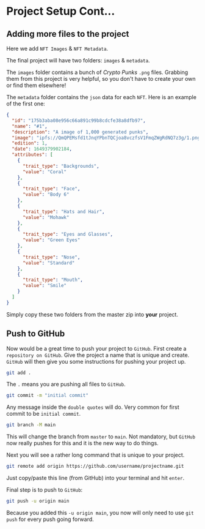 # Project Setup Cont...

## Adding more files to the project

Here we add `NFT Images` & `NFT Metadata`.

The final project will have two folders:
`images` & `metadata`.

The `images` folder contains a bunch of _Crypto Punks_ `.png` files.
Grabbing them from this project is very helpful, so you don't have to create your own or find them elsewhere!

The `metadata` folder contains the `json` data for each `NFT`.
Here is an example of the first one:

```json
{
  "id": "175b3aba08e956c66a891c99b8cdcfe38a8dfb97",
  "name": "#1",
  "description": "A image of 1,000 generated punks",
  "image": "ipfs://QmQPEMsfd1tJnqYPbnTQCjoa8vczfsV1FmqZWgRdNQ7z3g/1.png",
  "edition": 1,
  "date": 1649379902184,
  "attributes": [
    {
      "trait_type": "Backgrounds",
      "value": "Coral"
    },
    {
      "trait_type": "Face",
      "value": "Body 6"
    },
    {
      "trait_type": "Hats and Hair",
      "value": "Mohawk"
    },
    {
      "trait_type": "Eyes and Glasses",
      "value": "Green Eyes"
    },
    {
      "trait_type": "Nose",
      "value": "Standard"
    },
    {
      "trait_type": "Mouth",
      "value": "Smile"
    }
  ]
}
```

Simply copy these two folders from the master zip into **your** project.

## Push to GitHub

Now would be a great time to push your project to `GitHub`.
First create a `repository on GitHub`.
Give the project a name that is unique and create.
`GitHub` will then give you some instructions for pushing your project up.

```bash
git add .
```

The `.` means you are pushing all files to `GitHub`.

```bash
git commit -m "initial commit"
```

Any message inside the `double quotes` will do. Very common for first commit to be `initial commit`.

```bash
git branch -M main
```

This will change the branch from `master` to `main`.
Not mandatory, but `GitHub` now really pushes for this and it is the new way to do things.

Next you will see a rather long command that is unique to your project.

```bash
git remote add origin https://github.com/username/projectname.git
```

Just copy/paste this line (from GitHub) into your terminal and hit `enter`.

Final step is to push to `GitHub`:

```bash
git push -u origin main
```

Because you added this `-u origin main`, you now will only need to use `git push` for every push going forward.
